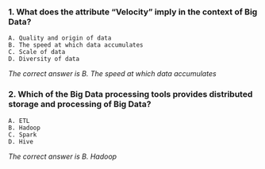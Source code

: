 ### 1. What does the attribute “Velocity” imply in the context of Big Data? 
    A. Quality and origin of data
    B. The speed at which data accumulates
    C. Scale of data
    D. Diversity of data

_The correct answer is B. The speed at which data accumulates_
### 2. Which of the Big Data processing tools provides distributed storage and processing of Big Data?
    A. ETL
    B. Hadoop
    C. Spark
    D. Hive

_The correct answer is B. Hadoop_
